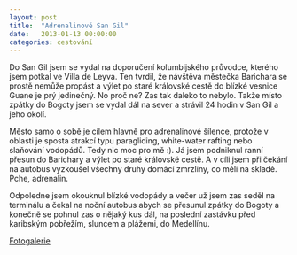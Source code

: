 ```yaml
---
layout: post
title:  "Adrenalinové San Gil"
date:   2013-01-13 00:00:00
categories: cestování
---
```


Do San Gil jsem se vydal na doporučení kolumbijského průvodce, kterého jsem potkal ve Villa de Leyva. Ten tvrdil, že návštěva městečka Barichara se prostě nemůže propást a výlet po staré královské cestě do blízké vesnice Guane je prý jedinečný. No proč ne? Zas tak daleko to nebylo. Takže místo zpátky do Bogoty jsem se vydal dál na sever a strávil 24 hodin v San Gil a jeho okolí.

Město samo o sobě je cílem hlavně pro adrenalinové šílence, protože v oblasti je sposta atrakcí typu paragliding, white-water rafting nebo slaňování vodopádů. Tedy nic moc pro mě :). Já jsem podniknul ranní přesun do Barichary a výlet po staré královské cestě. A v cíli jsem při čekání na autobus vyzkoušel všechny druhy domácí zmrzliny, co měli na skladě. Pche, adrenalin.

Odpoledne jsem okouknul blízké vodopády a večer už jsem zas seděl na terminálu a čekal na noční autobus abych se přesunul zpátky do Bogoty a konečně se pohnul zas o nějaký kus dál, na poslední zastávku před karibským pobřežím, sluncem a plážemi, do Medellínu.

[Fotogalerie]

[Fotogalerie]: https://github.com/mojombo/jekyll
